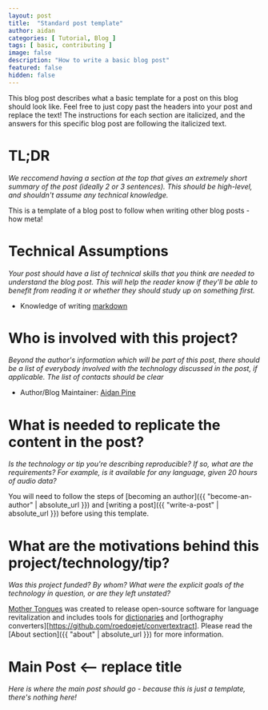 ```yaml
---
layout: post
title:  "Standard post template"
author: aidan
categories: [ Tutorial, Blog ]
tags: [ basic, contributing ]
image: false
description: "How to write a basic blog post"
featured: false
hidden: false
---
```


This blog post describes what a basic template for a post on this blog should look like. Feel free to just copy past the headers into your post and replace the text! The instructions for each section are italicized, and the answers for this specific blog post are following the italicized text.

# TL;DR

*We reccomend having a section at the top that gives an extremely short summary of the post (ideally 2 or 3 sentences). This should be high-level, and shouldn't assume any technical knowledge.*

This is a template of a blog post to follow when writing other blog posts - how meta!

# Technical Assumptions

*Your post should have a list of technical skills that you think are needed to understand the blog post. This will help the reader know if they'll be able to benefit from reading it or whether they should study up on something first.*

- Knowledge of writing [markdown](https://www.markdowntutorial.com/)

# Who is involved with this project?

*Beyond the author's information which will be part of this post, there should be a list of everybody involved with the technology discussed in the post, if applicable. The list of contacts should be clear*

- Author/Blog Maintainer: [Aidan Pine](mailto:hello@aidanpine.ca)

# What is needed to replicate the content in the post?

*Is the technology or tip you're describing reproducible? If so, what are the requirements? For example, is it available for any language, given 20 hours of audio data?*

You will need to follow the steps of [becoming an author]({{ "become-an-author" | absolute_url }}) and [writing a post]({{ "write-a-post" | absolute_url }}) before using this template.

# What are the motivations behind this project/technology/tip?

*Was this project funded? By whom? What were the explicit goals of the technology in question, or are they left unstated?*

[Mother Tongues](https://mothertongues.org) was created to release open-source software for language revitalization and includes tools for [dictionaries](https://docs.mothertongues.org) and [orthography converters][https://github.com/roedoejet/convertextract]. Please read the [About section]({{ "about" | absolute_url }}) for more information.

# Main Post <-- replace title

*Here is where the main post should go - because this is just a template, there's nothing here!*
